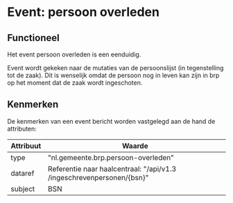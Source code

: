 # Event: persoon overleden

## Functioneel
Het event persoon overleden is een eenduidig.

Event wordt gekeken naar de mutaties van de persoonslijst (in tegenstelling tot de zaak). 
Dit is wenselijk omdat de persoon nog in leven kan zijn in brp op het moment dat de zaak wordt ingeschoten.

## Kenmerken
De kenmerken van een event bericht worden vastgelegd aan de hand de attributen:

| Attribuut | Waarde                                                                  |
| --------- | ----------------------------------------------------------------------- |
| type      | "nl.gemeente.brp.persoon-overleden"                                     |
| dataref   | Referentie naar haalcentraal: "/api​/v1.3​/ingeschrevenpersonen​/{bsn}" |
| subject   | BSN                                                                     |

